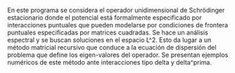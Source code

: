 En este programa se considera el operador unidimensional de Schrödinger estacionario donde el potencial está formalmente especificado por interacciones puntuales que pueden modelarse por condiciones de frontera puntuales especificadas por matrices cuadradas. Se hace un análisis espectral y se buscan soluciones en el espacio L^2. Esto da lugar a un método matricial recursivo que conduce a la ecuación de dispersión del problema que define los eigen-valores del operador. Se presentan ejemplos numéricos de este método ante interacciones tipo delta y delta^prima.
